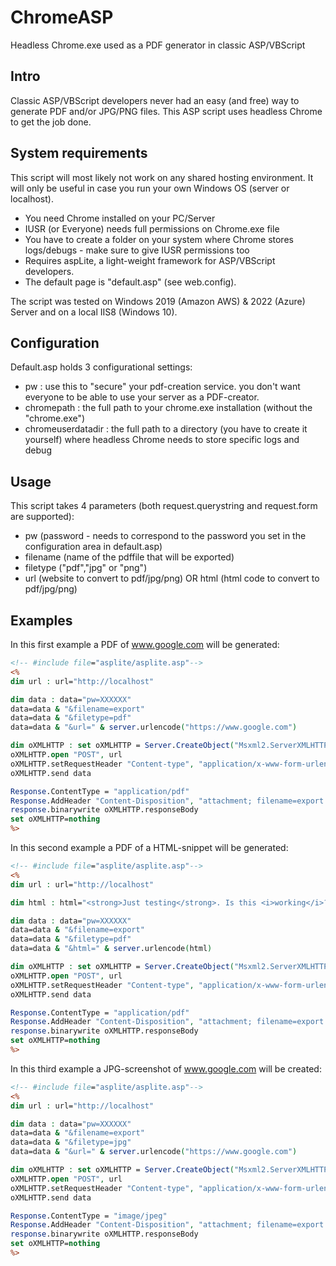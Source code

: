 # ChromeASP
Headless Chrome.exe used as a PDF generator in classic ASP/VBScript
## Intro
Classic ASP/VBScript developers never had an easy (and free) way to generate PDF and/or JPG/PNG files. This ASP script uses headless Chrome to get the job done.
## System requirements

This script will most likely not work on any shared hosting environment. It will only be useful in case you run your own Windows OS (server or localhost).

- You need Chrome installed on your PC/Server
- IUSR (or Everyone) needs full permissions on Chrome.exe file
- You have to create a folder on your system where Chrome stores logs/debugs - make sure to give IUSR permissions too
- Requires aspLite, a light-weight framework for ASP/VBScript developers.
- The default page is "default.asp" (see web.config). 

The script was tested on Windows 2019 (Amazon AWS) & 2022 (Azure) Server and on a local IIS8 (Windows 10). 



## Configuration
Default.asp holds 3 configurational settings:
- pw : use this to "secure" your pdf-creation service. you don't want everyone to be able to use your server as a PDF-creator.
- chromepath : the full path to your chrome.exe installation (without the "chrome.exe")
- chromeuserdatadir : the full path to a directory (you have to create it yourself) where headless Chrome needs to store specific logs and debug

## Usage
This script takes 4 parameters (both request.querystring and request.form are supported):

- pw (password - needs to correspond to the password you set in the configuration area in default.asp)
- filename (name of the pdffile that will be exported)
- filetype ("pdf","jpg" or "png")
- url (website to convert to pdf/jpg/png) OR html (html code to convert to pdf/jpg/png)

## Examples
In this first example a PDF of www.google.com will be generated:
```ASP
<!-- #include file="asplite/asplite.asp"-->
<%
dim url : url="http://localhost"

dim data : data="pw=XXXXXX"
data=data & "&filename=export"
data=data & "&filetype=pdf"
data=data & "&url=" & server.urlencode("https://www.google.com") 

dim oXMLHTTP : set oXMLHTTP = Server.CreateObject("Msxml2.ServerXMLHTTP")
oXMLHTTP.open "POST", url
oXMLHTTP.setRequestHeader "Content-type", "application/x-www-form-urlencoded;charset=utf-8"
oXMLHTTP.send data

Response.ContentType = "application/pdf"
Response.AddHeader "Content-Disposition", "attachment; filename=export.pdf"
response.binarywrite oXMLHTTP.responseBody
set oXMLHTTP=nothing
%>
```
In this second example a PDF of a HTML-snippet will be generated:

```ASP
<!-- #include file="asplite/asplite.asp"-->
<%
dim url : url="http://localhost"

dim html : html="<strong>Just testing</strong>. Is this <i>working</i>?"

dim data : data="pw=XXXXXX"
data=data & "&filename=export"
data=data & "&filetype=pdf"
data=data & "&html=" & server.urlencode(html)

dim oXMLHTTP : set oXMLHTTP = Server.CreateObject("Msxml2.ServerXMLHTTP")
oXMLHTTP.open "POST", url
oXMLHTTP.setRequestHeader "Content-type", "application/x-www-form-urlencoded;charset=utf-8"
oXMLHTTP.send data

Response.ContentType = "application/pdf"
Response.AddHeader "Content-Disposition", "attachment; filename=export.pdf"
response.binarywrite oXMLHTTP.responseBody
set oXMLHTTP=nothing
%>
```
In this third example a JPG-screenshot of www.google.com will be created:

```ASP
<!-- #include file="asplite/asplite.asp"-->
<%
dim url : url="http://localhost"

dim data : data="pw=XXXXXX"
data=data & "&filename=export"
data=data & "&filetype=jpg"
data=data & "&url=" & server.urlencode("https://www.google.com")

dim oXMLHTTP : set oXMLHTTP = Server.CreateObject("Msxml2.ServerXMLHTTP")
oXMLHTTP.open "POST", url
oXMLHTTP.setRequestHeader "Content-type", "application/x-www-form-urlencoded;charset=utf-8"
oXMLHTTP.send data

Response.ContentType = "image/jpeg"
Response.AddHeader "Content-Disposition", "attachment; filename=export.jpg"
response.binarywrite oXMLHTTP.responseBody
set oXMLHTTP=nothing
%>
```
